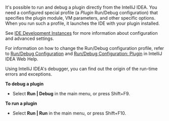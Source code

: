 [//]: # (title: Running and Debugging a Plugin)

<!-- Copyright 2000-2021 JetBrains s.r.o. and other contributors. Use of this source code is governed by the Apache 2.0 license that can be found in the LICENSE file. -->

It's possible to run and debug a plugin directly from the IntelliJ IDEA.
You need a configured special profile (a *Plugin* Run/Debug configuration) that specifies the plugin module, VM parameters, and other specific options.
When you run such a profile, it launches the IDE with your plugin installed.

See [IDE Development Instances](ide_development_instance.md) for more information about configuration and advanced settings.

For information on how to change the Run/Debug configuration profile, refer to [Run/Debug Configuration](https://www.jetbrains.com/help/idea/run-debug-configuration.html) and [Run/Debug Configuration: Plugin](https://www.jetbrains.com/idea/help/run-debug-configuration-plugin.html) in IntelliJ IDEA Web Help.

Using IntelliJ IDEA's debugger, you can find out the origin of the run-time errors and exceptions.

**To debug a plugin**

*  Select **Run \| Debug** in the main menu, or press <shortcut>Shift+F9</shortcut>.

**To run a plugin**

*  Select **Run \| Run** in the main menu, or press <shortcut>Shift+F10</shortcut>.
